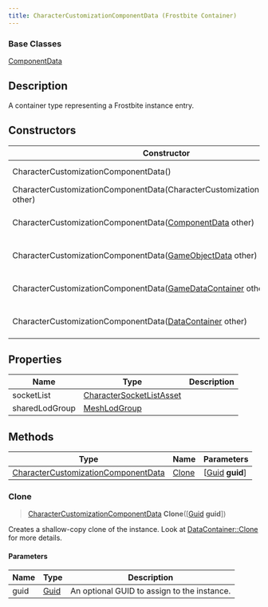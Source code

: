 ```yaml
---
title: CharacterCustomizationComponentData (Frostbite Container)
---
```

### Base Classes

[ComponentData](ComponentData)

## Description

A container type representing a Frostbite instance entry.

## Constructors

| Constructor                                                                                    | Description                                                                                                                                                   |
| ---------------------------------------------------------------------------------------------- | ------------------------------------------------------------------------------------------------------------------------------------------------------------- |
| CharacterCustomizationComponentData()                                                          | Create a new instance of this container type.                                                                                                                 |
| CharacterCustomizationComponentData(CharacterCustomizationComponentData other)                 | Create a reference copy of an instance of the same type.                                                                                                      |
| CharacterCustomizationComponentData([ComponentData](ComponentData) other)                      | Upcast an instance of type [ComponentData](ComponentData) to [CharacterCustomizationComponentData](CharacterCustomizationComponentData).                      |
| CharacterCustomizationComponentData([GameObjectData](GameObjectData) other)                    | Upcast an instance of type [GameObjectData](GameObjectData) to [CharacterCustomizationComponentData](CharacterCustomizationComponentData).                    |
| CharacterCustomizationComponentData([GameDataContainer](GameDataContainer) other)              | Upcast an instance of type [GameDataContainer](GameDataContainer) to [CharacterCustomizationComponentData](CharacterCustomizationComponentData).              |
| CharacterCustomizationComponentData([DataContainer](/vext/ref/cls/shr/datacontainer) other) | Upcast an instance of type [DataContainer](/vext/ref/cls/shr/datacontainer) to [CharacterCustomizationComponentData](CharacterCustomizationComponentData). |

## Properties

| Name           | Type                                                 | Description |
| -------------- | ---------------------------------------------------- | ----------- |
| socketList     | [CharacterSocketListAsset](CharacterSocketListAsset) |             |
| sharedLodGroup | [MeshLodGroup](MeshLodGroup)                         |             |

## Methods

| Type                                                                       | Name            | Parameters                                     |
| -------------------------------------------------------------------------- | --------------- | ---------------------------------------------- |
| [CharacterCustomizationComponentData](CharacterCustomizationComponentData) | [Clone](#clone) | \[[Guid](/vext/ref/cls/shr/guid) **guid**\] |

### Clone

> [CharacterCustomizationComponentData](CharacterCustomizationComponentData) **Clone**(\[[Guid](/vext/ref/cls/shr/guid) **guid**\])

Creates a shallow-copy clone of the instance. Look at [DataContainer::Clone](/vext/ref/cls/shr/datacontainer#clone) for more details.

#### Parameters

| Name | Type         | Description                                 |
| ---- | ------------ | ------------------------------------------- |
| guid | [Guid](Guid) | An optional GUID to assign to the instance. |
